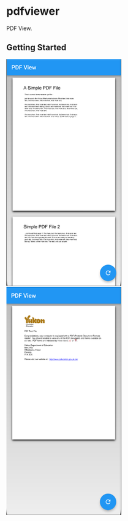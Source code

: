 # pdfviewer

PDF View.

## Getting Started
<img src='./screen/Capture%20d’écran%202023-03-12%20à%2011.05.38.png' width='300px'>&nbsp;<img src='./screen/Capture%20d’écran%202023-03-12%20à%2011.06.23.png' width='300px'>

